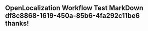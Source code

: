<properties
ms.topic="hero-topic"
ms.test1="hero-topic"
ms.test2="test"/>

## OpenLocalization Workflow Test MarkDown df8c8868-1619-450a-85b6-4fa292c11be6 thanks!
